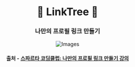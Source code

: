 <h1 align="center">🌲 LinkTree 🌲</h1>
<h3 align="center" >나만의 프로필 링크 만들기</h3>

<p align="center">
  <img alt="Images" src="https://github.com/yeseonson/LinkTree/assets/72899454/b114f864-fba0-4868-a1fc-078aa541656e">
</p>

<h4 align="center"> 
  
  출처 - [스파르타 코딩클럽: 나만의 프로필 링크 만들기 강의](https://spartacodingclub.kr/online/special/myprofile) 
</h4>
